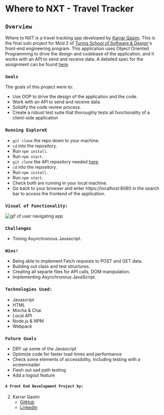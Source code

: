 # Where to NXT - Travel Tracker

## `Overview`

Where to NXT is a travel tracking app developed by [Karrar Qasim](https://github.com/KarrarQ). This is the final solo project for Mod 2 of [Turing School of Software & Design](https://turing.io/)'s front-end engineering program. This application uses Object Oriented Programming to drive the design and codebase of the application, and it works with an API to send and receive data. A detailed spec for the assignment can be found [here](https://frontend.turing.edu/projects/travel-tracker.html).

### `Goals`
The goals of this project were to:
- Use OOP to drive the design of the application and the code.
- Work with an API to send and receive data.
- Solidify the code review process.
- Create a robust test suite that thoroughly tests all functionality of a client-side application

### `Running ExploreX`
- `git clone` the repo down to your machine.
- `cd` into the repository.
- Run `npm install`.
- Run `npm start`.
- `git clone` the API repository needed [here](https://github.com/turingschool-examples/travel-tracker-api).
- `cd` into the repository.
- Run `npm install`.
- Run `npm start`.
- Check both are running in your local machine. 
- Go back to your browser and enter https://localhost:8080 in the search bar to access the frontend of the application.

### `Visual of Functionality:`
![gif of user navigating app](https://media.giphy.com/media/b2GrKVtd4elR1IH4pc/giphy.gif)

### `Challenges`
- Timing Asynchronous Javascript.

 ### `Wins!`
 - Being able to implement Fetch requests to POST and GET data.
 - Building out class and test structures.
 - Creating all separte files for API calls, DOM manipulation.
 - Implementing Asynchronous JavaScript.

### `Technologies Used:`
- Javascript
- HTML
- Mocha & Chai
- Local API
- Node.js & NPM
- Webpack

### `Future Goals`
- DRY up some of the Javascript
- Optimize code for faster load times and performance
- Check some elements of accessibility, including testing with a screenreader
- Flesh out sad path testing
- Add a logout feature

#### `A Front End Development Project by:`
2. Karrar Qasim
    * [GitHub](https://github.com/KarrarQ)
    * [LinkedIn](https://www.linkedin.com/in/karrar-qasim-b6307024b/)
